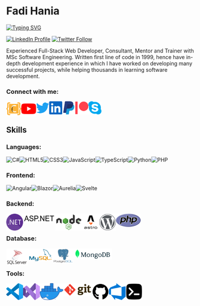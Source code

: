 # Fadi Hania

<!-- ## Full-Stack Web Developer -->
[![Typing SVG](https://readme-typing-svg.herokuapp.com?duration=2000&color=FCB33A&lines=Full-Stack+Web+Developer;Consultant;Mentor;Trainer)][coddict]

[![LinkedIn Profile](https://img.shields.io/badge/FADIHANIA-Profile-0077b5?style=for-the-badge&logo=linkedin)][linkedin]
[![Twitter Follow](https://img.shields.io/twitter/follow/fadihania?color=1DA1F2&logo=twitter&style=for-the-badge)](https://twitter.com/intent/follow?original_referer=https%3A%2F%2Fgithub.com%2Ffadihania&screen_name=fadihania)

Experienced Full-Stack Web Developer, Consultant, Mentor and Trainer with MSc Software Engineering. Written first line of code in 1999, hence have in-depth development experience in which I have worked on developing many successful projects, while helping thousands in learning software development.

### Connect with me:

[<img align="left" alt="Coddict" width="40px" src="icons/coddict.svg" />][coddict]
[<img align="left" alt="Coddict | youtube" width="40px" src="icons/youtube.svg" />][youtube]
[<img align="left" alt="fadihania | Twitter" width="35px" src="icons/twitter.svg" />][twitter]
[<img align="left" alt="fadihania | LinkedIn" width="35px" src="icons/linkedin.svg" />][linkedin]
[<img align="left" alt="Coddict | PayPal" width="35px" src="icons/paypal.svg" />][paypal]
[<img align="left" alt="Coddict | Patreon" width="35px" src="icons/patreon.svg" />][patreon]
[<img align="left" alt="fhania | Skype" width="35px" src="icons/skype.svg" />][skype]

<br />
<br />

## Skills
### Languages:

[<img align="left" alt="C#" title="C#" height="20px" src="https://img.shields.io/badge/C%23-239120.svg?style=flat-square&logo=c%20sharp&logoColor=white" />][youtube]
[<img align="left" alt="HTML5" title="HTML5" height="20px" src="https://img.shields.io/badge/HTML5%20-E34F26.svg?&style=flat-square&logo=HTML5&logoColor=white" />][youtube]
[<img align="left" alt="CSS3" title="CSS3" height="20px" src="https://img.shields.io/badge/CSS3%20-1572B6.svg?&style=flat-square&logo=css3&logoColor=white" />][youtube]
[<img align="left" alt="JavaScript" title="JavaScript" height="20px" src="https://img.shields.io/badge/JavaScript%20-323330.svg?&style=flat-square&logo=javascript&logoColor=white" />][youtube]
[<img align="left" alt="TypeScript" title="TypeScript" height="20px" src="https://img.shields.io/badge/TypeScript%20-007ACC.svg?&style=flat-square&logo=typescript&logoColor=white" />][youtube]
[<img align="left" alt="Python" title="Python" height="20px" src="https://img.shields.io/badge/Python-323330.svg?&style=flat-square&logo=Python&logoColor=white" />][youtube]
[<img align="left" alt="PHP" title="PHP" height="20px" src="https://img.shields.io/badge/PHP-777BB4.svg?&style=flat-square&logo=php&logoColor=white" />][youtube]

<br />

### Frontend:
[<img align="left" alt="Angular" title="Angular" height="20px" src="https://img.shields.io/badge/Angular%20-DD0031.svg?&style=flat-square&logo=angular&logoColor=white" />][youtube]
[<img align="left" alt="Blazor" title="Blazor" height="20px" src="https://img.shields.io/badge/Blazor%20-5C2D91.svg?&style=flat-square&logo=blazor&logoColor=white" />][youtube]
[<img align="left" alt="Aurelia" title="Aurelia" height="20px" src="https://img.shields.io/badge/Aurelia-ED2B88.svg?&style=flat-square&logo=aurelia&logoColor=white" />][youtube]
[<img align="left" alt="Svelte" title="Svelte" height="20px" src="https://img.shields.io/badge/Svelte%20-ff3e00.svg?&style=flat-square&logo=svelte&logoColor=white" />][youtube]

<br />

### Backend:
[<img align="left" alt=".NET" title=".NET" height="45px" src="icons/dotnet.svg" />][youtube]
[<img align="left" alt="ASP.NET" title="ASP.NET" height="25px" src="icons/aspnet.svg" />][youtube]
[<img align="left" alt="Node.js" title="Node.js" height="45px" src="icons/nodejs.svg" />][youtube]
[<img align="left" alt="Astro" title="Astro" height="45px" src="/icons/astro.svg" />][youtube]
[<img align="left" alt="WordPress" title="WordPress" height="45px" src="icons/wordpress.svg" />][youtube]
[<img align="left" alt="PHP" title="PHP" height="35px" src="icons/php.svg" />][youtube]

<br />
<br />

### Database:
[<img align="left" alt="Microsoft SQL Server" title="Microsoft SQL Server" height="45px" src="icons/sqlserver.svg" />][youtube]
[<img align="left" alt="MySQL" title="MySQL" height="35px" src="icons/mysql.svg" />][youtube]
[<img align="left" alt="PostgreSQL" title="PostgreSQL" height="40px" src="icons/postgresql.svg" />][youtube]
[<img align="left" alt="MongoDB" title="MongoDB" height="30px" src="icons/mongodb.svg" />][youtube]

<br />
<br />

### Tools:
[<img align="left" alt="Visual Studio Code" title="Visual Studio Code" height="45px" src="icons/vscode.svg" />][youtube]
[<img align="left" alt="Visual Studio" title="Visual Studio" height="45px" src="icons/visualstudio.svg" />][youtube]
[<img align="left" alt="Docker" title="Docker" height="45px" src="icons/docker.png" />][youtube]
[<img align="left" alt="Git" title="Git" height="35px" src="icons/git.svg" />][youtube]
[<img align="left" alt="GitHub" title="GitHub" height="45px" src="icons/github.svg" />][youtube]
[<img align="left" alt="Azure DevOps" title="Azure DevOps" height="45px" src="icons/azure-devops.svg" />][youtube]
[<img align="left" alt="Terminal" title="Terminal" height="45px" src="icons/terminal.svg" />][youtube]

[coddict]: https://coddict.co
[youtube]: https://www.youtube.com/@coddict?sub_confirmation=1
[linkedin]: https://linkedin.com/in/fadihania
[twitter]: https://twitter.com/intent/follow?screen_name=fadihania
[skype]: https://join.skype.com/invite/aOv2PHNvzmWc
[paypal]: https://paypal.me/coddict
[patreon]: https://www.patreon.com/coddict

